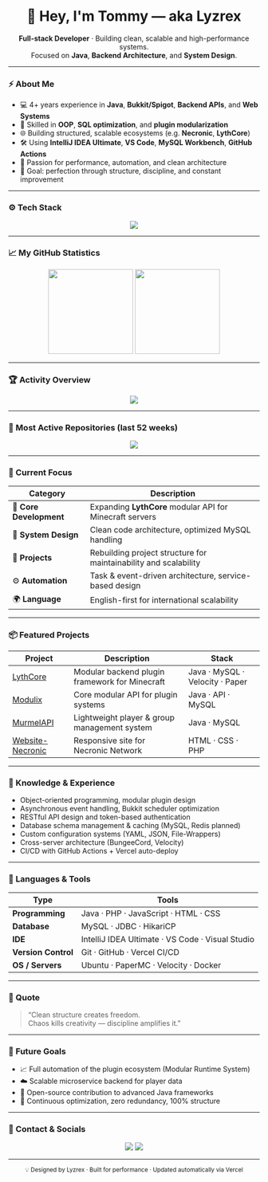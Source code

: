 <!-- ─────────────────────────────── -->
<h1 align="center">👋 Hey, I'm Tommy — aka Lyzrex</h1>

<p align="center">
  <b>Full-stack Developer</b> · Building clean, scalable and high-performance systems.<br/>
  Focused on <b>Java</b>, <b>Backend Architecture</b>, and <b>System Design</b>.
</p>

---

### ⚡ About Me
- 💻 4+ years experience in **Java**, **Bukkit/Spigot**, **Backend APIs**, and **Web Systems**
- 🧠 Skilled in **OOP**, **SQL optimization**, and **plugin modularization**
- 🌐 Building structured, scalable ecosystems (e.g. <b>Necronic</b>, <b>LythCore</b>)
- 🛠 Using **IntelliJ IDEA Ultimate**, **VS Code**, **MySQL Workbench**, **GitHub Actions**
- 🚀 Passion for performance, automation, and clean architecture
- 🎯 Goal: perfection through structure, discipline, and constant improvement

---

### ⚙️ Tech Stack
<p align="center">
  <img src="https://skillicons.dev/icons?i=java,php,html,css,js,mysql,git,github,idea,vscode,visualstudio,docker,linux" />
</p>

---

### 📈 My GitHub Statistics
<p align="center">
  <img height="170em" src="https://github-readme-stats-weld-nine-90.vercel.app/api?username=Lyzrex&show_icons=true&theme=github_dark&hide_border=true&include_all_commits=true&count_private=true&rank_icon=github&v=5" />
  <img height="170em" src="https://github-readme-stats-weld-nine-90.vercel.app/api/top-langs/?username=Lyzrex&layout=compact&theme=github_dark&hide_border=true&langs_count=8&count_private=true&v=5" />
</p>

---

### 🏆 Activity Overview
<p align="center">
  <img src="https://github-readme-activity-graph.vercel.app/graph?username=Lyzrex&bg_color=0b1220&color=00d0ff&line=00d0ff&point=ffffff&area=true&hide_border=true" />
</p>

---

### 🧩 Most Active Repositories (last 52 weeks)
<p align="center">
  <img src="https://github-readme-stats-weld-nine-90.vercel.app/api/top-repos?username=Lyzrex&limit=12&show=6&bar=true&theme=github_dark&accent=%2300d0ff&v=6" />
</p>

---

### 🧱 Current Focus
| Category | Description |
|-----------|--------------|
| 🧩 **Core Development** | Expanding <b>LythCore</b> modular API for Minecraft servers |
| 🧱 **System Design** | Clean code architecture, optimized MySQL handling |
| 💼 **Projects** | Rebuilding project structure for maintainability and scalability |
| ⚙️ **Automation** | Task & event-driven architecture, service-based design |
| 🌍 **Language** | English-first for international scalability |

---

### 📦 Featured Projects
| Project | Description | Stack |
|----------|--------------|-------|
| [LythCore](https://github.com/Lyzrex/LythCore) | Modular backend plugin framework for Minecraft | Java · MySQL · Velocity · Paper |
| [Modulix](https://github.com/Lyzrex/Modulix) | Core modular API for plugin systems | Java · API · MySQL |
| [MurmelAPI](https://github.com/Lyzrex/MurmelAPI) | Lightweight player & group management system | Java · MySQL |
| [Website-Necronic](https://github.com/Lyzrex/Website-Necronic) | Responsive site for Necronic Network | HTML · CSS · PHP |

---

### 🧠 Knowledge & Experience
- Object-oriented programming, modular plugin design
- Asynchronous event handling, Bukkit scheduler optimization
- RESTful API design and token-based authentication
- Database schema management & caching (MySQL, Redis planned)
- Custom configuration systems (YAML, JSON, File-Wrappers)
- Cross-server architecture (BungeeCord, Velocity)
- CI/CD with GitHub Actions + Vercel auto-deploy

---

### 🧬 Languages & Tools
| Type | Tools |
|------|-------|
| **Programming** | Java · PHP · JavaScript · HTML · CSS |
| **Database** | MySQL · JDBC · HikariCP |
| **IDE** | IntelliJ IDEA Ultimate · VS Code · Visual Studio |
| **Version Control** | Git · GitHub · Vercel CI/CD |
| **OS / Servers** | Ubuntu · PaperMC · Velocity · Docker |

---

### 💬 Quote
> “Clean structure creates freedom.  
>  Chaos kills creativity — discipline amplifies it.”

---

### 🧠 Future Goals
- 📈 Full automation of the plugin ecosystem (Modular Runtime System)  
- ☁️ Scalable microservice backend for player data  
- 🔧 Open-source contribution to advanced Java frameworks  
- 🌟 Continuous optimization, zero redundancy, 100% structure  

---

### 🧾 Contact & Socials
<p align="center">
  <a href="https://github.com/Lyzrex" target="_blank"><img src="https://skillicons.dev/icons?i=github" /></a>
  <a href="https://discord.com/users/LYZREX" target="_blank"><img src="https://skillicons.dev/icons?i=discord" /></a>
</p>

---

<p align="center">
  <sub>💡 Designed by Lyzrex · Built for performance · Updated automatically via Vercel</sub>
</p>
